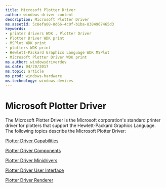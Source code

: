 ```yaml
---
title: Microsoft Plotter Driver
author: windows-driver-content
description: Microsoft Plotter Driver
ms.assetid: 5c8efa08-8d66-4c0f-b1ba-8384967465d3
keywords:
- printer drivers WDK , Plotter Driver
- Plotter Driver WDK print
- MSPlot WDK print
- plotters WDK print
- Hewlett-Packard Graphics Language WDK MSPlot
- Microsoft Plotter Driver WDK print
ms.author: windowsdriverdev
ms.date: 04/20/2017
ms.topic: article
ms.prod: windows-hardware
ms.technology: windows-devices
---
```


# Microsoft Plotter Driver





The Microsoft Plotter Driver is the Microsoft corporation's standard printer driver for plotters that support the Hewlett-Packard Graphics Language. The following topics describe the Microsoft Plotter Driver:

[Plotter Driver Capabilities](plotter-driver-capabilities.md)

[Plotter Driver Components](plotter-driver-components.md)

[Plotter Driver Minidrivers](plotter-driver-minidrivers.md)

[Plotter Driver User Interface](plotter-driver-user-interface.md)

[Plotter Driver Renderer](plotter-driver-renderer.md)

 

 




